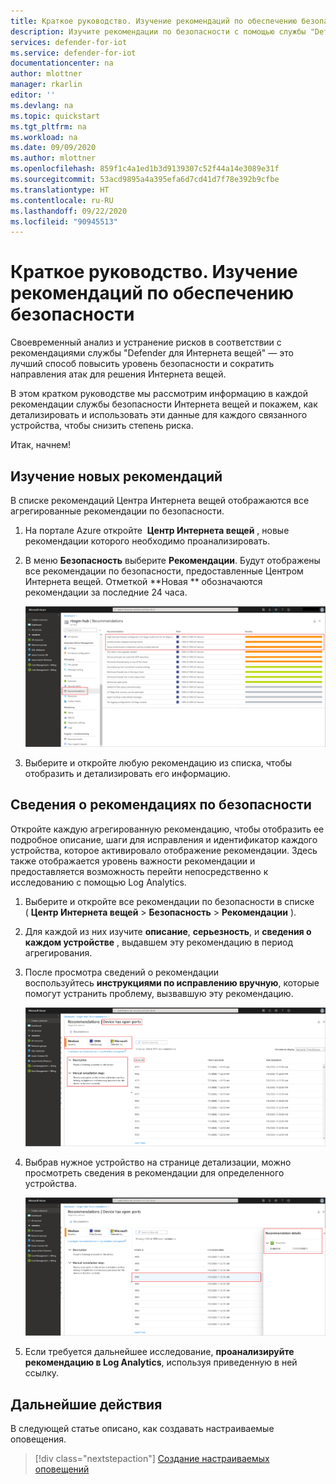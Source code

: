 ```yaml
---
title: Краткое руководство. Изучение рекомендаций по обеспечению безопасности
description: Изучите рекомендации по безопасности с помощью службы "Defender для Интернета вещей".
services: defender-for-iot
ms.service: defender-for-iot
documentationcenter: na
author: mlottner
manager: rkarlin
editor: ''
ms.devlang: na
ms.topic: quickstart
ms.tgt_pltfrm: na
ms.workload: na
ms.date: 09/09/2020
ms.author: mlottner
ms.openlocfilehash: 859f1c4a1ed1b3d9139307c52f44a14e3089e31f
ms.sourcegitcommit: 53acd9895a4a395efa6d7cd41d7f78e392b9cfbe
ms.translationtype: HT
ms.contentlocale: ru-RU
ms.lasthandoff: 09/22/2020
ms.locfileid: "90945513"
---
```

# <a name="quickstart-investigate-security-recommendations"></a>Краткое руководство. Изучение рекомендаций по обеспечению безопасности


Своевременный анализ и устранение рисков в соответствии с рекомендациями службы "Defender для Интернета вещей" — это лучший способ повысить уровень безопасности и сократить направления атак для решения Интернета вещей.

В этом кратком руководстве мы рассмотрим информацию в каждой рекомендации службы безопасности Интернета вещей и покажем, как детализировать и использовать эти данные для каждого связанного устройства, чтобы снизить степень риска.

Итак, начнем!

## <a name="investigate-new-recommendations"></a>Изучение новых рекомендаций

В списке рекомендаций Центра Интернета вещей отображаются все агрегированные рекомендации по безопасности.

1.  На портале Azure откройте  **Центр Интернета вещей** , новые рекомендации которого необходимо проанализировать.

1.  В меню **Безопасность** выберите **Рекомендации**. Будут отображены все рекомендации по безопасности, предоставленные Центром Интернета вещей. Отметкой **Новая ** обозначаются рекомендации за последние 24 часа. 

    [ ![Изучение рекомендаций по обеспечению безопасности с помощью ASC для Интернета вещей](media/quickstart/investigate-security-recommendations-inline.png)](media/quickstart/investigate-security-recommendations-expanded.png#lightbox)


1.  Выберите и откройте любую рекомендацию из списка, чтобы отобразить и детализировать его информацию.

## <a name="security-recommendation-details"></a>Сведения о рекомендациях по безопасности

Откройте каждую агрегированную рекомендацию, чтобы отобразить ее подробное описание, шаги для исправления и идентификатор каждого устройства, которое активировало отображение рекомендации. Здесь также отображается уровень важности рекомендации и предоставляется возможность перейти непосредственно к исследованию с помощью Log Analytics.

1.  Выберите и откройте все рекомендации по безопасности в списке ( **Центр Интернета вещей** \> **Безопасность** \> **Рекомендации** ).

1.  Для каждой из них изучите **описание**, **серьезность**, и **сведения о каждом устройстве** , выдавшем эту рекомендацию в период агрегирования. 

1.  После просмотра сведений о рекомендации воспользуйтесь **инструкциями по исправлению вручную**, которые помогут устранить проблему, вызвавшую эту рекомендацию. 

    [ ![Исправление в соответствии с рекомендациями по обеспечению безопасности с помощью ASC для Интернета вещей](media/quickstart/remediate-security-recommendations-inline.png)](media/quickstart/remediate-security-recommendations-expanded.png#lightbox)


1.  Выбрав нужное устройство на странице детализации, можно просмотреть сведения в рекомендации для определенного устройства.

    [ ![Изучение конкретных рекомендаций по безопасности для устройства с помощью ASC для Интернета вещей](media/quickstart/explore-security-recommendation-detail-inline.png)](media/quickstart/explore-security-recommendation-detail-expanded.png#lightbox)


1.  Если требуется дальнейшее исследование, **проанализируйте рекомендацию в Log Analytics**, используя приведенную в ней ссылку. 


## <a name="next-steps"></a>Дальнейшие действия

В следующей статье описано, как создавать настраиваемые оповещения.

> [!div class="nextstepaction"]
> [Создание настраиваемых оповещений](quickstart-create-custom-alerts.md)
